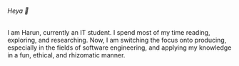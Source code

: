 ###### Heya 👋

I am Harun, currently an IT student. I spend most of my time reading, exploring, and researching. Now, I am switching the focus onto producing, especially in the fields of software engineering, and applying my knowledge in a fun, ethical, and rhizomatic manner.
